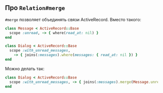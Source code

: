 ## Про `Relation#merge`

`#merge` позволяет объединять связи ActiveRecord. Вместо такого:

```ruby
class Message < ActiveRecord::Base
  scope :unread, -> { where(read_at: nil) }
end

class Dialog < ActiveRecord::Base
  scope :with_unread_messages,
    -> { joins(:messages).where(messages: { read_at: nil }) }
end
```

Можно делать так:

```ruby
class Dialog < ActiveRecord::Base
  scope :with_unread_messages, -> { joins(:messages).merge(Message.unread) }
end
```
